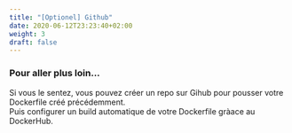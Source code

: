 ```yaml
---
title: "[Optionel] Github"
date: 2020-06-12T23:23:40+02:00
weight: 3
draft: false
---
```


### Pour aller plus loin...

Si vous le sentez, vous pouvez créer un repo sur Gihub pour pousser votre Dockerfile créé précédemment.  
Puis configurer un build automatique de votre Dockerfile gràace au DockerHub.